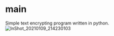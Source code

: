 # main

Simple text encrypting program written in python.
![InShot_20210109_214230103](https://user-images.githubusercontent.com/74001397/104107749-76cc4480-52c7-11eb-9d02-8022491c5c24.jpg)

